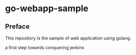 # go-webapp-sample



## Preface
This repository is the sample of web application using golang.

a first step towards conquering jenkins
